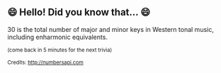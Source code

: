 ## 😄 Hello! Did you know that... 😄
30 is the total number of major and minor keys in Western tonal music, including enharmonic equivalents.

<sup>(come back in 5 minutes for the next trivia)</sup>


<sup>Credits: http://numbersapi.com</sup>
